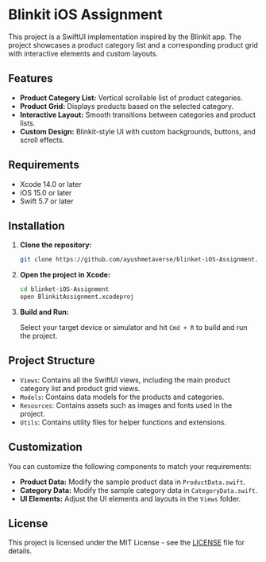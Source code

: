 # Blinkit iOS Assignment

This project is a SwiftUI implementation inspired by the Blinkit app. The project showcases a product category list and a corresponding product grid with interactive elements and custom layouts.

## Features

- **Product Category List:** Vertical scrollable list of product categories.
- **Product Grid:** Displays products based on the selected category.
- **Interactive Layout:** Smooth transitions between categories and product lists.
- **Custom Design:** Blinkit-style UI with custom backgrounds, buttons, and scroll effects.

## Requirements

- Xcode 14.0 or later
- iOS 15.0 or later
- Swift 5.7 or later

## Installation

1. **Clone the repository:**

    ```bash
    git clone https://github.com/ayushmetaverse/blinket-iOS-Assignment.git
    ```

2. **Open the project in Xcode:**

    ```bash
    cd blinket-iOS-Assignment
    open BlinkitAssignment.xcodeproj
    ```

3. **Build and Run:**

   Select your target device or simulator and hit `Cmd + R` to build and run the project.

## Project Structure

- `Views`: Contains all the SwiftUI views, including the main product category list and product grid views.
- `Models`: Contains data models for the products and categories.
- `Resources`: Contains assets such as images and fonts used in the project.
- `Utils`: Contains utility files for helper functions and extensions.

## Customization

You can customize the following components to match your requirements:

- **Product Data:** Modify the sample product data in `ProductData.swift`.
- **Category Data:** Modify the sample category data in `CategoryData.swift`.
- **UI Elements:** Adjust the UI elements and layouts in the `Views` folder.


## License

This project is licensed under the MIT License - see the [LICENSE](LICENSE) file for details.
